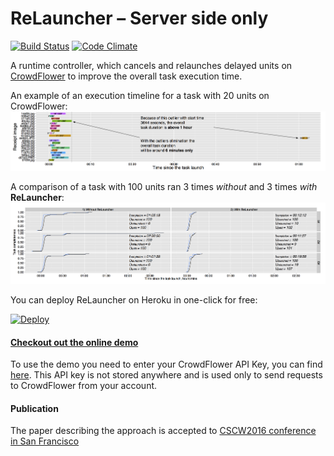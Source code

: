 # ReLauncher – Server side only
[![Build Status](https://travis-ci.org/pavelk2/crowd-relauncher.svg)](https://travis-ci.org/pavelk2/crowd-relauncher)
[![Code Climate](https://codeclimate.com/github/pavelk2/crowd-relauncher/badges/gpa.svg)](https://codeclimate.com/github/pavelk2/crowd-relauncher)

A runtime controller, which cancels and relaunches delayed units on [CrowdFlower](http://www.crowdflower.com) to improve the overall task execution time.

An example of an execution timeline for a task with 20 units on CrowdFlower:
![](Web/img/abstract.png)

A comparison of a task with 100 units ran 3 times *without* and 3 times *with* **ReLauncher**:
![](Web/img/comparison.png)

You can deploy ReLauncher on Heroku in one-click for free:

[![Deploy](https://www.herokucdn.com/deploy/button.png)](https://heroku.com/deploy)

#### [Checkout out the online demo](https://crowd-relauncher.herokuapp.com)
To use the demo you need to enter your CrowdFlower API Key, you can find [here](https://make.crowdflower.com/account/user). This API key is not stored anywhere and is used only to send requests to CrowdFlower from your account.

#### Publication
The paper describing the approach is accepted to [CSCW2016 conference in San Francisco](http://cscw.acm.org/2016/index.php)


